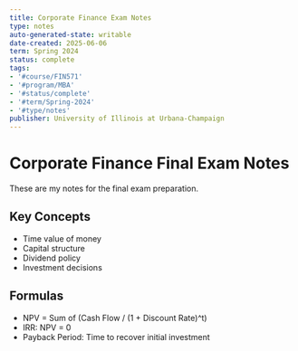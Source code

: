 ```yaml
---
title: Corporate Finance Exam Notes
type: notes
auto-generated-state: writable
date-created: 2025-06-06
term: Spring 2024
status: complete
tags:
- '#course/FIN571'
- '#program/MBA'
- '#status/complete'
- '#term/Spring-2024'
- '#type/notes'
publisher: University of Illinois at Urbana-Champaign
---
```


# Corporate Finance Final Exam Notes

These are my notes for the final exam preparation.

## Key Concepts

- Time value of money
- Capital structure
- Dividend policy
- Investment decisions

## Formulas

- NPV = Sum of (Cash Flow / (1 + Discount Rate)^t)
- IRR: NPV = 0
- Payback Period: Time to recover initial investment
